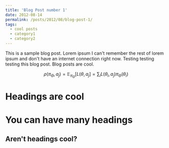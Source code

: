 ```yaml
---
title: 'Blog Post number 1'
date: 2012-08-14
permalink: /posts/2012/08/blog-post-1/
tags:
  - cool posts
  - category1
  - category2
---
```


This is a sample blog post. Lorem ipsum I can't remember the rest of lorem ipsum and don't have an internet connection right now. Testing testing testing this blog post. Blog posts are cool.

$$\rho(\pi_{\Theta},a_j) = \mathbb{E}_{\pi_{\Theta}} \left[ L(\theta,a_j\right] = \sum_{i}L(\theta_i,a_j)\pi_{\Theta}(\theta_i)$$

Headings are cool
======

You can have many headings
======

Aren't headings cool?
------
